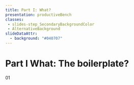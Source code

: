 ```yaml
---
title: Part I: What?
presentation: productiveBench
classes:
 - slides-step_SecondaryBackgroundColor
 - AlternativeBackground
slideDataAttr: 
  - background: "#040707"
---
```

<div class="TitleAligner TitleAligner-CenterCenter">
        <div>
            <h1 class="SlideMainTitle AlternativeBackground-title slides-step_SecondaryBackgroundColor-title u-serif">Part I What: The boilerplate?</h1>
            <div class="AlternativeBackground-topicIndex slides-step_SecondaryBackgroundColor-topicIndex">01</div>
        </div>
</div>
